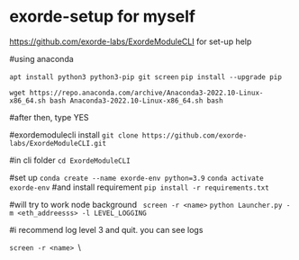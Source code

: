 # exorde-setup for myself
https://github.com/exorde-labs/ExordeModuleCLI for set-up help

#using anaconda 

`apt install python3 python3-pip git screen`
`pip install --upgrade pip`

`wget https://repo.anaconda.com/archive/Anaconda3-2022.10-Linux-x86_64.sh
bash Anaconda3-2022.10-Linux-x86_64.sh
bash`

#after then, type YES 

#exordemodulecli install
`git clone https://github.com/exorde-labs/ExordeModuleCLI.git`

#in cli folder
`cd ExordeModuleCLI`

#set up
`conda create --name exorde-env python=3.9`
`conda activate exorde-env`
#and install requirement
`pip install -r requirements.txt`

#will try to work node background
` screen -r <name>`
`python Launcher.py -m <eth_addreesss> -l LEVEL_LOGGING`

#i recommend log level 3 and quit. you can see logs 

`screen -r <name> `\



